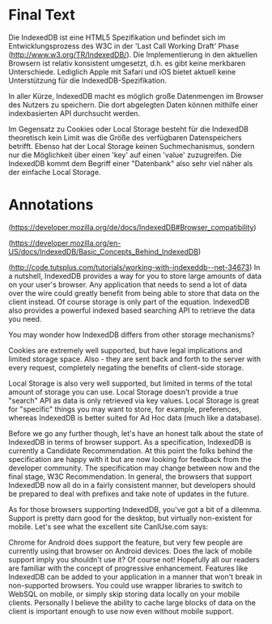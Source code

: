 # Final Text
Die IndexedDB ist eine HTML5 Spezifikation und befindet sich im Entwicklungsprozess des W3C in der 'Last Call Working Draft' Phase (http://www.w3.org/TR/IndexedDB/). Die Implementierung in den aktuellen Browsern ist relativ konsistent umgesetzt, d.h. es gibt keine merkbaren Unterschiede. Lediglich Apple mit Safari und iOS bietet aktuell keine Unterstützung für die IndexedDB-Spezifikation.

In aller Kürze, IndexedDB macht es möglich große Datenmengen im Browser des Nutzers zu speichern. Die dort abgelegten Daten können mithilfe einer indexbasierten API durchsucht werden.

Im Gegensatz zu Cookies oder Local Storage besteht für die IndexedDB theoretisch kein Limit was die Größe des verfügbaren Datenspeichers betrifft. Ebenso hat der Local Storage keinen Suchmechanismus, sondern nur die Möglichkeit über einen 'key' auf einen 'value' zuzugreifen. Die IndexedDB kommt dem Begriff einer "Datenbank" also sehr viel näher als der einfache Local Storage.

# Annotations

(https://developer.mozilla.org/de/docs/IndexedDB#Browser_compatibility)

(https://developer.mozilla.org/en-US/docs/IndexedDB/Basic_Concepts_Behind_IndexedDB)

(http://code.tutsplus.com/tutorials/working-with-indexeddb--net-34673)
In a nutshell, IndexedDB provides a way for you to store large amounts of data on your user's browser. Any application that needs to send a lot of data over the wire could greatly benefit from being able to store that data on the client instead. Of course storage is only part of the equation. IndexedDB also provides a powerful indexed based searching API to retrieve the data you need.

You may wonder how IndexedDB differs from other storage mechanisms?

Cookies are extremely well supported, but have legal implications and limited storage space. Also - they are sent back and forth to the server with every request, completely negating the benefits of client-side storage.

Local Storage is also very well supported, but limited in terms of the total amount of storage you can use. Local Storage doesn't provide a true "search" API as data is only retrieved via key values. Local Storage is great for "specific" things you may want to store, for example, preferences, whereas IndexedDB is better suited for Ad Hoc data (much like a database).

Before we go any further though, let's have an honest talk about the state of IndexedDB in terms of browser support. As a specification, IndexedDB is currently a Candidate Recommendation. At this point the folks behind the specification are happy with it but are now looking for feedback from the developer community. The specification may change between now and the final stage, W3C Recommendation. In general, the browsers that support IndexedDB now all do in a fairly consistent manner, but developers should be prepared to deal with prefixes and take note of updates in the future.

As for those browsers supporting IndexedDB, you've got a bit of a dilemma. Support is pretty darn good for the desktop, but virtually non-existent for mobile. Let's see what the excellent site CanIUse.com says:

Chrome for Android does support the feature, but very few people are currently using that browser on Android devices. Does the lack of mobile support imply you shouldn't use it? Of course not! Hopefully all our readers are familiar with the concept of progressive enhancement. Features like IndexedDB can be added to your application in a manner that won't break in non-supported browsers. You could use wrapper libraries to switch to WebSQL on mobile, or simply skip storing data locally on your mobile clients. Personally I believe the ability to cache large blocks of data on the client is important enough to use now even without mobile support.
